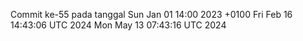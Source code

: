 Commit ke-55 pada tanggal Sun Jan 01 14:00 2023 +0100
Fri Feb 16 14:43:06 UTC 2024
Mon May 13 07:43:16 UTC 2024
